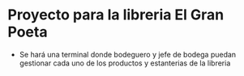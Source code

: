 # Proyecto para la libreria El Gran Poeta

- Se hará una terminal donde bodeguero y jefe de bodega puedan gestionar cada uno de los productos y estanterias de la libreria
